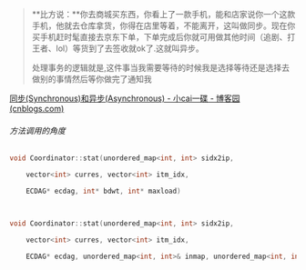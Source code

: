 > **比方说：**你去商城买东西，你看上了一款手机，能和店家说你一个这款手机，他就去仓库拿货，你得在店里等着，不能离开，这叫做同步。现在你买手机赶时髦直接去京东下单，下单完成后你就可用做其他时间（追剧、打王者、lol）等货到了去签收就ok了.这就叫异步。
>
> 处理事务的逻辑就是,这件事当我需要等待的时候我是选择等待还是选择去做别的事情然后等你做完了通知我





[同步(Synchronous)和异步(Asynchronous) - 小cai一碟 - 博客园 (cnblogs.com)](https://www.cnblogs.com/IT-CPC/p/10898871.html)



###### 方法调用的角度

```cpp
void Coordinator::stat(unordered_map<int, int> sidx2ip,

​    vector<int> curres, vector<int> itm_idx,

​    ECDAG* ecdag, int* bdwt, int* maxload)



void Coordinator::stat(unordered_map<int, int> sidx2ip,

​    vector<int> curres, vector<int> itm_idx,

​    ECDAG* ecdag, unordered_map<int, int>& inmap, unordered_map<int, int>& outmap)
    
  

```

